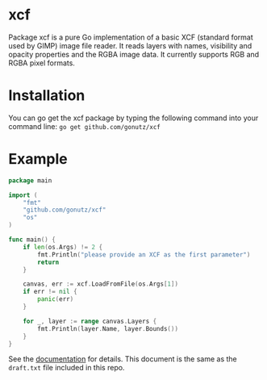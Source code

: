 # xcf
Package xcf is a pure Go implementation of a basic XCF (standard format used by GIMP) image file reader.
It reads layers with names, visibility and opacity properties and the RGBA image data.
It currently supports RGB and RGBA pixel formats.

# Installation
You can go get the xcf package by typing the following command into your command line:
`go get github.com/gonutz/xcf`

# Example

```Go
package main

import (
	"fmt"
	"github.com/gonutz/xcf"
	"os"
)

func main() {
	if len(os.Args) != 2 {
		fmt.Println("please provide an XCF as the first parameter")
		return
	}

	canvas, err := xcf.LoadFromFile(os.Args[1])
	if err != nil {
		panic(err)
	}

	for _, layer := range canvas.Layers {
		fmt.Println(layer.Name, layer.Bounds())
	}
}
```

See the [documentation](https://godoc.org/github.com/gonutz/xcf) for details. This document is the same as the `draft.txt` file included in this repo.
